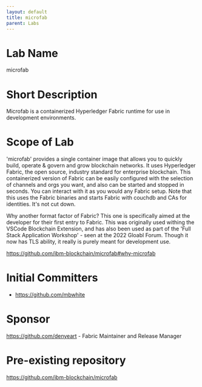 ```yaml
---
layout: default
title: microfab
parent: Labs
---
```

# Lab Name
microfab

# Short Description
Microfab is a containerized Hyperledger Fabric runtime for use in development environments.

# Scope of Lab
'microfab' provides a single container image that allows you to quickly build, operate & govern and grow blockchain networks. It uses Hyperledger Fabric, the open source, industry standard for enterprise blockchain.
This containerized version of Fabric can be easily configured with the selection of channels and orgs you want, and also can be started and stopped in seconds. You can interact with it as you would any Fabric setup. Note that this uses the Fabric binaries and starts Fabric with couchdb and CAs for identities. It's not cut down.

Why another format factor of Fabric?  This one is specifically aimed at the developer for their first entry to Fabric. This was originally used withing the VSCode Blockchain Extension, and has also been used as part of the 'Full Stack Application Workshop' - seen at the 2022 Gloabl Forum.
Though it now has TLS ability, it really is purely meant for development use. 

https://github.com/ibm-blockchain/microfab#why-microfab

# Initial Committers
- https://github.com/mbwhite

# Sponsor
https://github.com/denyeart - Fabric Maintainer and Release Manager

# Pre-existing repository
https://github.com/ibm-blockchain/microfab
